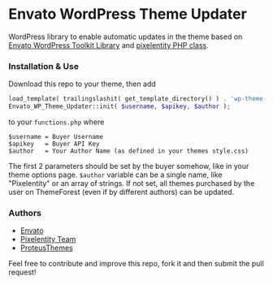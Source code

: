 Envato WordPress Theme Updater
==============================

WordPress library to enable automatic updates in the theme based on [Envato WordPress Toolkit Library](https://github.com/envato/envato-wordpress-toolkit-library) and [pixelentity PHP class](http://themeforest.net/forums/thread/simple-theme-update-class-using-envato-api/73278).

### Installation & Use

Download this repo to your theme, then add

```php
load_template( trailingslashit( get_template_directory() ) . 'wp-theme-upgrader/envato-wp-theme-updater.php' );
Envato_WP_Theme_Updater::init( $username, $apikey, $author );
```

to your `functions.php` where

	$username = Buyer Username
	$apikey   = Buyer API Key
	$author   = Your Author Name (as defined in your themes style.css)

The first 2 parameters should be set by the buyer somehow, like in your theme options page.
`$author` variable can be a single name, like "Pixelentity" or an array of strings. If not set,
all themes purchased by the user on ThemeForest (even if by different authors) can be updated.

### Authors

* [Envato](https://github.com/envato/envato-wordpress-toolkit-library)
* [Pixelentity Team](http://pixelentity.com/)
* [ProteusThemes](http://www.proteusthemes.com/)

Feel free to contribute and improve this repo, fork it and then submit the pull request!
